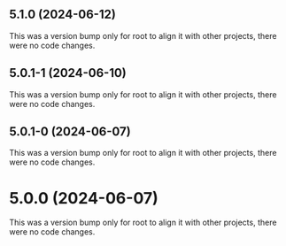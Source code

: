 ## 5.1.0 (2024-06-12)

This was a version bump only for root to align it with other projects, there were no code changes.

## 5.0.1-1 (2024-06-10)

This was a version bump only for root to align it with other projects, there were no code changes.

## 5.0.1-0 (2024-06-07)

This was a version bump only for root to align it with other projects, there were no code changes.

# 5.0.0 (2024-06-07)

This was a version bump only for root to align it with other projects, there were no code changes.